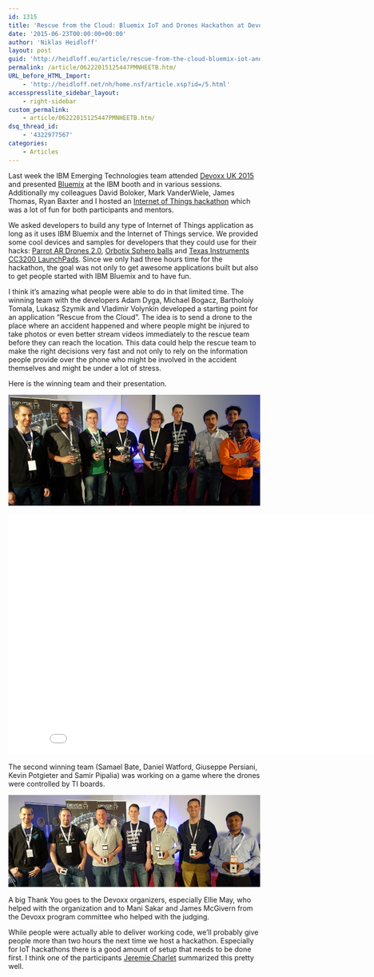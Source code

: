 ```yaml
---
id: 1315
title: 'Rescue from the Cloud: Bluemix IoT and Drones Hackathon at Devoxx'
date: '2015-06-23T00:00:00+00:00'
author: 'Niklas Heidloff'
layout: post
guid: 'http://heidloff.eu/article/rescue-from-the-cloud-bluemix-iot-and-drones-hackathon-at-devoxx/'
permalink: /article/06222015125447PMNHEETB.htm/
URL_before_HTML_Import:
    - 'http://heidloff.net/nh/home.nsf/article.xsp?id=/5.html'
accesspresslite_sidebar_layout:
    - right-sidebar
custom_permalink:
    - article/06222015125447PMNHEETB.htm/
dsq_thread_id:
    - '4322977567'
categories:
    - Articles
---
```


 Last week the IBM Emerging Technologies team attended [Devoxx UK 2015](http://www.devoxx.co.uk/) and presented [Bluemix](https://bluemix.net/) at the IBM booth and in various sessions. Additionally my colleagues David Boloker, Mark VanderWiele, James Thomas, Ryan Baxter and I hosted an [Internet of Things hackathon](http://www.slideshare.net/niklasheidloff/hacking-on-iot-devices-and-drones) which was a lot of fun for both participants and mentors.

 We asked developers to build any type of Internet of Things application as long as it uses IBM Bluemix and the Internet of Things service. We provided some cool devices and samples for developers that they could use for their hacks: [Parrot AR Drones 2.0](http://ardrone2.parrot.com/), [Orbotix Sphero balls](http://www.gosphero.com/sphero/) and [Texas Instruments CC3200 LaunchPads](http://www.ti.com/tool/cc3200-launchxl). Since we only had three hours time for the hackathon, the goal was not only to get awesome applications built but also to get people started with IBM Bluemix and to have fun.

 I think it’s amazing what people were able to do in that limited time. The winning team with the developers Adam Dyga, Michael Bogacz, Bartholoiy Tomala, Lukasz Szymik and Vladimir Volynkin developed a starting point for an application “Rescue from the Cloud”. The idea is to send a drone to the place where an accident happened and where people might be injured to take photos or even better stream videos immediately to the rescue team before they can reach the location. This data could help the rescue team to make the right decisions very fast and not only to rely on the information people provide over the phone who might be involved in the accident themselves and might be under a lot of stress.

 Here is the winning team and their presentation.

![image](/assets/img/2015/06/devoxxwinners.jpg)

<iframe allowfullscreen="" frameborder="0" height="480" src="//www.youtube.com/embed/ReS2GvMOPpM" width="853"></iframe>

 The second winning team (Samael Bate, Daniel Watford, Giuseppe Persiani, Kevin Potgieter and Samir Pipalia) was working on a game where the drones were controlled by TI boards.

![image](/assets/img/2015/06/devoxxwinners2.jpg)

 A big Thank You goes to the Devoxx organizers, especially Ellie May, who helped with the organization and to Mani Sakar and James McGivern from the Devoxx program committee who helped with the judging.

 While people were actually able to deliver working code, we’ll probably give people more than two hours the next time we host a hackathon. Especially for IoT hackathons there is a good amount of setup that needs to be done first. I think one of the participants [Jeremie Charlet](https://twitter.com/jeremieCharlet/status/611684320273661953) summarized this pretty well.